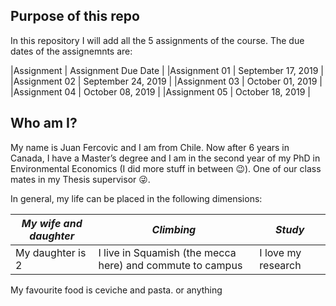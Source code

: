 ## Purpose of this repo
In this repository I will add all the 5 assignments of the course. The due dates of the assignemnts are:

|Assignment	| Assignment Due Date |
|Assignment 01 |	September 17, 2019 |
|Assignment 02 |	September 24, 2019 |
|Assignment 03 |	October 01, 2019 |
|Assignment 04 |	October 08, 2019 |
|Assignment 05 |	October 18, 2019 |
## Who am I?
My name is Juan Fercovic and I am from Chile. Now after 6 years in Canada, I have a Master’s degree and I am in the second year of my PhD in Environmental Economics (I did more stuff in between :wink:). One of our class mates in my Thesis supervisor :stuck_out_tongue_winking_eye:.

In general, my life can be placed in the following dimensions:

|*My wife and daughter* | *Climbing* | *Study* |
| --------------------- | ---------- | ------- |
| My daughter is 2 | I live in Squamish (the mecca here) and commute to campus | I love my research |


My favourite food is ceviche and pasta. or anything
